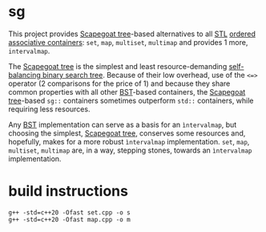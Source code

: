 # sg
This project provides [Scapegoat tree](https://en.wikipedia.org/wiki/Scapegoat_tree)-based alternatives to all [STL](https://en.wikipedia.org/wiki/Standard_Template_Library) [ordered associative containers](https://en.wikipedia.org/wiki/Associative_containers): `set`, `map`, `multiset`, `multimap` and provides 1 more, `intervalmap`.

The [Scapegoat tree](https://en.wikipedia.org/wiki/Scapegoat_tree) is the simplest and least resource-demanding [self-balancing binary search tree](https://en.wikipedia.org/wiki/Self-balancing_binary_search_tree). Because of their low overhead, use of the `<=>` operator (2 comparisons for the price of 1) and because they share common properties with all other [BST](https://en.wikipedia.org/wiki/Binary_search_tree)-based containers, the [Scapegoat tree](https://en.wikipedia.org/wiki/Scapegoat_tree)-based `sg::` containers  sometimes outperform `std::` containers, while requiring less resources.

Any [BST](https://en.wikipedia.org/wiki/Binary_search_tree) implementation can serve as a basis for an `ìntervalmap`, but choosing the simplest, [Scapegoat tree](https://en.wikipedia.org/wiki/Scapegoat_tree), conserves some resources and, hopefully, makes for a more robust `ìntervalmap` implementation. `set`, `map`, `multiset`, `multimap` are, in a way, stepping stones, towards an `ìntervalmap` implementation.

# build instructions
    g++ -std=c++20 -Ofast set.cpp -o s
    g++ -std=c++20 -Ofast map.cpp -o m
